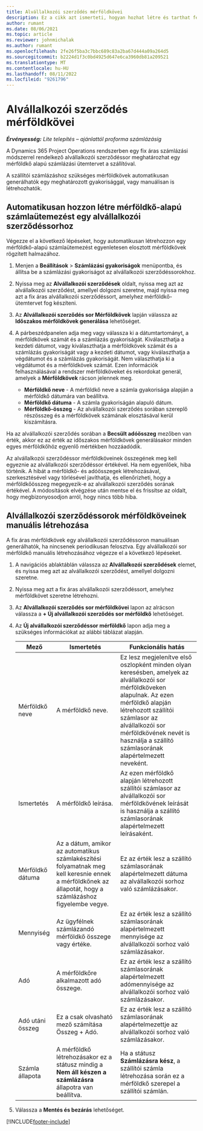```yaml
---
title: Alvállalkozói szerződés mérföldkövei
description: Ez a cikk azt ismerteti, hogyan hozhat létre és tarthat fenn mérföldkő-alapú számlaütemezést egy szállítóval kötött alvállalkozói szerződéshez.
author: rumant
ms.date: 08/06/2021
ms.topic: article
ms.reviewer: johnmichalak
ms.author: rumant
ms.openlocfilehash: 2fe26f5ba3c7bbc689c83a2ba67d444a09a264d5
ms.sourcegitcommit: b2224d1f3c0bd4925d647e6ca3960db81a209521
ms.translationtype: MT
ms.contentlocale: hu-HU
ms.lasthandoff: 08/11/2022
ms.locfileid: "9261796"
---
```

# <a name="subcontract-line-milestones"></a>Alvállalkozói szerződés mérföldkövei

_**Érvényesség:** Lite telepítés – ajánlattól proforma számlázásig_

A Dynamics 365 Project Operations rendszerben egy fix áras számlázási módszerrel rendelkező alvállalkozói szerződéssor meghatározhat egy mérföldkő alapú számlázási ütemtervet a szállítóval.

A szállítói számlázáshoz szükséges mérföldkövek automatikusan generálhatók egy meghatározott gyakorisággal, vagy manuálisan is létrehozhatók.

## <a name="automatically-create-a-milestone-based-invoice-schedule-for-a-subcontract-line"></a>Automatikusan hozzon létre mérföldkő-alapú számlaütemezést egy alvállalkozói szerződéssorhoz

Végezze el a következő lépéseket, hogy automatikusan létrehozzon egy mérföldkő-alapú számlaütemezést egyenletesen elosztott mérföldkövek rögzített halmazához.

1. Menjen a **Beállítások** > **Számlázási gyakoriságok** menüpontba, és állítsa be a számlázási gyakoriságot az alvállalkozói szerződéssorokhoz.
2. Nyissa meg az **Alvállalkozói szerződések** oldalt, nyissa meg azt az alvállalkozói szerződést, amellyel dolgozni szeretne, majd nyissa meg azt a fix áras alvállalkozói szerződéssort, amelyhez mérföldkő-ütemtervet fog készíteni.
3. Az **Alvállalkozói szerződés sor Mérföldkövek** lapján válassza az **Időszakos mérföldkövek generálása** lehetőséget.
4. A párbeszédpanelen adja meg vagy válassza ki a dátumtartományt, a mérföldkövek számát és a számlázás gyakoriságát. Kiválaszthatja a kezdeti dátumot, vagy kiválaszthatja a mérföldkövek számát és a számlázás gyakoriságát vagy a kezdeti dátumot, vagy kiválaszthatja a végdátumot és a számlázás gyakoriságát. Nem választhatja ki a végdátumot és a mérföldkövek számát.
Ezen információk felhasználásával a rendszer mérföldköveket és rekordokat generál, amelyek a **Mérföldkövek** rácson jelennek meg.

   - **Mérföldkő neve** - A mérföldkő neve a számla gyakorisága alapján a mérföldkő dátumára van beállítva.
   - **Mérföldkő dátuma** - A számla gyakoriságán alapuló dátum.
   - **Mérföldkő-összeg** - Az alvállalkozói szerződés sorában szereplő részösszeg és a mérföldkövek számának elosztásával kerül kiszámításra.

Ha az alvállalkozói szerződés sorában a **Becsült adóösszeg** mezőben van érték, akkor ez az érték az időszakos mérföldkövek generálásakor minden egyes mérföldkőhöz egyenlő mértékben hozzáadódik.

Az alvállalkozói szerződéssor mérföldköveinek összegének meg kell egyeznie az alvállalkozói szerződéssor értékével. Ha nem egyenlőek, hiba történik. A hibát a mérföldkő- és adóösszegek létrehozásával, szerkesztésével vagy törlésével javíthatja, és ellenőrizheti, hogy a mérföldkőösszeg megegyezik-e az alvállalkozói szerződés sorának értékével. A módosítások elvégzése után mentse el és frissítse az oldalt, hogy megbizonyosodjon arról, hogy nincs több hiba.

## <a name="manually-create-subcontract-line-milestones"></a>Alvállalkozói szerződéssorok mérföldköveinek manuális létrehozása

A fix áras mérföldkövek egy alvállalkozói szerződéssoron manuálisan generálhatók, ha nincsenek periodikusan felosztva. Egy alvállalkozói sor mérföldkő manuális létrehozásához végezze el a következő lépéseket.

1. A navigációs ablaktáblán válassza az **Alvállalkozói szerződések** elemet, és nyissa meg azt az alvállalkozói szerződést, amellyel dolgozni szeretne.
2. Nyissa meg azt a fix áras alvállalkozói szerződéssort, amelyhez mérföldkövet szeretne létrehozni.
3. Az **Alvállalkozói szerződés sor mérföldkövei** lapon az alrácson válassza a **+ Új alvállalkozói szerződés sor mérföldkő** lehetőséget.
4. Az **Új alvállalkozói szerződéssor mérföldkő** lapon adja meg a szükséges információkat az alábbi táblázat alapján.

    | Mező | Ismertetés |Funkcionális hatás|
    | --- | --- |----------------------|
    | Mérföldkő neve | A mérföldkő neve. |Ez lesz megjelenítve első oszlopként minden olyan keresésben, amelyek az alvállalkozói sor mérföldköveken alapulnak. Az ezen mérföldkő alapján létrehozott szállítói számlasor az alvállalkozói sor mérföldkövének nevét is használja a szállító számlasorának alapértelmezett neveként.|
    | Ismertetés | A mérföldkő leírása. |Az ezen mérföldkő alapján létrehozott szállítói számlasor az alvállalkozói sor mérföldkövének leírását is használja a szállító számlasorának alapértelmezett leírásaként.|
    | Mérföldkő dátuma | Az a dátum, amikor az automatikus számlakészítési folyamatnak meg kell keresnie ennek a mérföldkőnek az állapotát, hogy a számlázáshoz figyelembe vegye.| Ez az érték lesz a szállító számlasorának alapértelmezett dátuma az alvállalkozói sorhoz való számlázásakor. |
    | Mennyiség | Az ügyfélnek számlázandó mérföldkő összege vagy értéke. |Ez az érték lesz a szállító számlasorának alapértelmezett mennyisége az alvállalkozói sorhoz való számlázásakor. |
    | Adó | A mérföldkőre alkalmazott adó összege.| Ez az érték lesz a szállító számlasorának alapértelmezett adómennyisége az alvállalkozói sorhoz való számlázásakor. |
    | Adó utáni összeg | Ez a csak olvasható mező számítása Összeg + Adó.|Ez az érték lesz a szállító számlasorának alapértelmezettje az alvállalkozói sorhoz való számlázásakor. |
    | Számla állapota | A mérföldkő létrehozásakor ez a státusz mindig a **Nem áll készen a számlázásra** állapotra van beállítva.|  Ha a státusz **Számlázásra kész**, a szállítói számla létrehozása során ez a mérföldkő szerepel a szállítói számlán. |

5. Válassza a **Mentés és bezárás** lehetőséget.


[!INCLUDE[footer-include](../../includes/footer-banner.md)]
